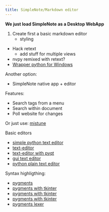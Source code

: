 ```yaml
---
title: SimpleNote/Markdown editor
---
```


**We just load SimpleNote as a Desktop WebApp**

1. Create first a basic markdown editor
   - styling


- Hack retext
  - add stuff for multiple views
- nvpy remixed with retext?
- [Wrapper python for Windows](http://www.py2exe.org/)

Another option:

- SimpleNote native app + editor

Features:

- Search tags from a menu
- Search within document
- Poll website for changes

Or just use: [mistune](https://github.com/lepture/mistune)

Basic editors

- [simple python text editor](http://www.instructables.com/id/Create-a-Simple-Python-Text-Editor/)
- [text-editor](http://knowpapa.com/text-editor/)
- [text-editor with pyqt](https://www.binpress.com/tutorial/building-a-text-editor-with-pyqt-part-one/143)
- [gui text editor](http://thelivingpearl.com/2013/07/03/simple-gui-text-editor-in-python/)
- [python plain text editor](http://code.activestate.com/recipes/578568-plain-text-editor-in-python/)

Syntax highligthing:

- [pygments](http://pygments.org/)
- [pygments with tkinter](http://stackoverflow.com/questions/32058760/improve-pygments-syntax-highlighting-speed-for-tkinter-text)
- [pygments with tkinter](http://stackoverflow.com/questions/29688831/pygments-syntax-highlighter-in-python-tkinter-text-widget/30198307#30198307)
- [pygments with tkinter](http://stackoverflow.com/questions/29688831/pygments-syntax-highlighter-in-python-tkinter-text-widget)
- [pygments lexer](http://pygments.org/docs/lexers/#)
